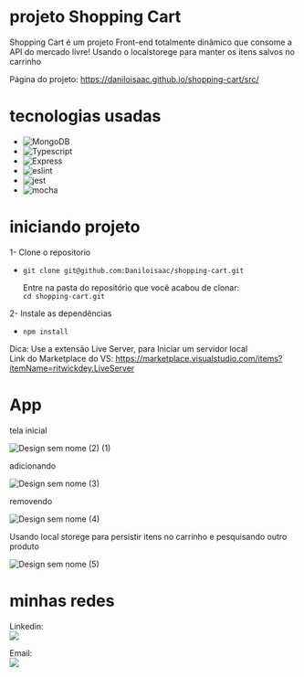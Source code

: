 # projeto Shopping Cart

 Shopping Cart é um projeto Front-end totalmente dinâmico que consome a API do mercado livre! 
 Usando o localstorege para manter os itens salvos no carrinho

Página do projeto: https://daniloisaac.github.io/shopping-cart/src/

# tecnologias usadas

* ![MongoDB][mongoDB.io]
* ![Typescript][Typescript]
* ![Express][Express.js]
* ![eslint][eslint]
* ![jest][jest]
* ![mocha][mocha]

[MongoDB.io]: https://img.shields.io/badge/Html-E4622F?style=for-the-badge&logo=html5&logoColor=white

[Typescript]: https://img.shields.io/badge/Css-0769AD?style=for-the-badge&logo=css3&logoColor=white

[Express.js]: https://img.shields.io/badge/JavaScript-E2C430?style=for-the-badge&logo=JavaScript&logoColor=white

[eslint]: https://img.shields.io/badge/eslint-4b32c3?style=for-the-badge&logo=eslint&logoColor=8080f2

[jest]: https://img.shields.io/badge/jest-FF2D20?style=for-the-badge&logo=jest&logoColor=white

[mocha]: https://img.shields.io/badge/mocha-563D7C?style=for-the-badge&logo=mocha&logoColor=white


# iniciando projeto

1- Clone o repositorio
* `git clone git@github.com:Daniloisaac/shopping-cart.git`


   Entre na pasta do repositório que você acabou de clonar: <br>
  `cd shopping-cart.git`

2- Instale as dependências
* `npm install`

Dica: Use a extensão  Live Server, para Iniciar um servidor local <br>
Link do Marketplace do VS: https://marketplace.visualstudio.com/items?itemName=ritwickdey.LiveServer

# App

tela inicial

![Design sem nome (2) (1)](https://user-images.githubusercontent.com/104208100/223761891-ee50338f-b073-4f55-8de1-a7ea3574fb59.gif)

adicionando 

![Design sem nome (3)](https://user-images.githubusercontent.com/104208100/223763386-20cff3e4-8e15-489e-958b-e5a46b34e889.gif)

removendo

![Design sem nome (4)](https://user-images.githubusercontent.com/104208100/223765316-ccf88761-82f7-4c36-a24f-869f16e06af8.gif)

Usando local storege para persistir itens no carrinho e pesquisando outro produto

![Design sem nome (5)](https://user-images.githubusercontent.com/104208100/223766934-300fa268-6cb2-4b5c-8f07-66d632795a62.gif)


# minhas redes 
Linkedin: <br>
<a href="https://www.linkedin.com/in/danilo-isaac-0034b1238/" target="_blank"><img src="https://img.shields.io/badge/-LinkedIn-%230077B5?style=for-the-badge&logo=linkedin&logoColor=white" target="_blank"></a>  

Email: <br>
<a href = "mailto:daniloisaac942@gmail.com"><img src="https://img.shields.io/badge/-Gmail-%23333?style=for-the-badge&logo=gmail&logoColor=white" target="_blank"></a>




